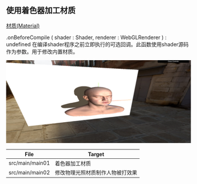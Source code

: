 ## 使用着色器加工材质

[材质(Material)](https://threejs.org/docs/?q=Mater#api/zh/materials/Material)

.onBeforeCompile ( shader : Shader, renderer : WebGLRenderer ) : undefined
在编译shader程序之前立即执行的可选回调。此函数使用shader源码作为参数。用于修改内置材质。

![shader_material](../assets/three_js/shader_material.png)


| File   | Target                                      |
| ------ | ------------------------------------------- |
| src/main/main01 | 着色器加工材质  |
| src/main/main02 | 修改物理光照材质制作人物被打效果  |